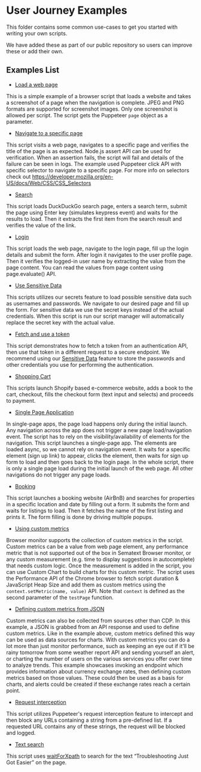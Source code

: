 # User Journey Examples

This folder contains some common use-cases to get you started with writing your own scripts.

We have added these as part of our public repository so users can improve these or add their own.

## Examples List

- [Load  a web page](./load-web-page.js) 

This is a simple example of a browser script that loads a website and takes a screenshot of a page when the navigation is complete. JPEG and PNG formats are supported   for screenshot images. Only one screenshot is allowed per script. The script gets the Puppeteer `page` object as a parameter.
- [Navigate to a specific page](./navigate-specific-page.js)

This script visits a web page, navigates to a specific page and verifies the title of the page is as expected. Node.js assert API can be used for verification. When an assertion fails, the script will fail and details of the failure can be seen in logs. The example used Puppeteer click API with specific selector to navigate to a specific page. 
For more info on selectors check out https://developer.mozilla.org/en-US/docs/Web/CSS/CSS_Selectors
- [Search](./open-search-page.js)

This script loads DuckDuckGo search page, enters a search term, submit the page using Enter key (simulates keypress event) and waits for the results to load. Then it extracts the first item from the search result and verifies the value of the link.
- [Login](./login-wiki.js)

This script loads the web page, navigate to the login page, fill up the login details and submit the form. After login it navigates to the user profile page. Then it verifies the logged-in user name by extracting the value from the page content. You can read the values from page content using page.evaluate() API.
- [Use Sensitive Data](./use-sensitive-data.js)

This scripts utilizes our secrets feature to load possible sensitive data such as usernames and passwords. We navigate to our desired page and fill up the form. For sensitive data we use the secret keys instead of the actual credentials. When this script is run our script manager will automatically replace the secret key with the actual value.
- [Fetch and use a token](./fetch-use-token.js)

This script demonstrates how to fetch a token from an authentication API, then use that token in a different request to a secure endpoint. We recommend using our [Sensitive Data](./use-sensitive-data.js) feature to store the passwords and other credentials you use for performing the authentication. 
- [Shopping Cart](./shopping-cart.js)

This scripts launch Shopify based e-commerce website, adds a book to the cart, checkout, fills the checkout form (text input and selects) and proceeds to payment.
- [Single Page Application](./single-page-app.js)

In single-page apps, the page load happens only during the initial launch. Any navigation across the app does not trigger a new page load/navigation event. The script has to rely on the visibility/availability of elements for the navigation. This script launches a single-page app. The elements are loaded async, so we cannot rely on navigation event. It waits for a specific element (sign up link) to appear, clicks the element, then waits for sign up form to load and then goes back to the login page. In the whole script, there is only a single page load during the initial launch of the web page. All other navigations do not trigger any page loads.
- [Booking](./booking.js)

This script launches a booking website (AirBnB) and searches for properties in a specific location and date by filling out a form. It submits the form and waits for listings to load. Then it fetches the name of the first listing and prints it. The form filling is done by driving multiple popups.
- [Using custom metrics](./custom-metric.js)

Browser monitor supports the collection of custom metrics in the script. Custom metrics can be a value from web page element, any performance metric that is not supported out of the box in Sematext Browser monitor, or any custom measurement (e.g. time to display suggestions in autocomplete) that needs custom logic. Once the measurement is added in the script, you can use Custom Chart to build charts for this custom metric. The script uses the Performance API of the Chrome browser to fetch script duration & JavaScript Heap Size and add them as custom metrics using the `context.setMetric(name, value)` API. Note that `context` is defined as the second parameter of the `testPage` function.
- [Defining custom metrics from JSON](./custom-metric-json.js)

Custom metrics can also be collected from sources other than CDP. In this example, a JSON is grabbed from an API response and used to define custom metrics. Like in the example above, custom metrics defined this way can be used as data sources for charts. With custom metrics you can do a lot more than just monitor performance, such as keeping an eye out if it'll be rainy tomorrow from some weather report API and sending yourself an alert, or charting the number of users on the various services you offer over time to analyze trends. This example showcases invoking an endpoint which provides information about currency exchange rates, then defining custom metrics based on those values. These could then be used as a basis for charts, and alerts could be created if these exchange rates reach a certain point.
- [Request interception](./request-interception.js)

This script utilizes Puppeteer's request interception feature to intercept and then block any URLs containing a string from a pre-defined list. If a requested URL contains any of these strings, the request will be blocked and logged.
- [Text search](./text-search.js)

This script uses [waitForXpath](https://pptr.dev/api/puppeteer.page.waitforxpath) to search for the text “Troubleshooting Just Got Easier” on the page.

